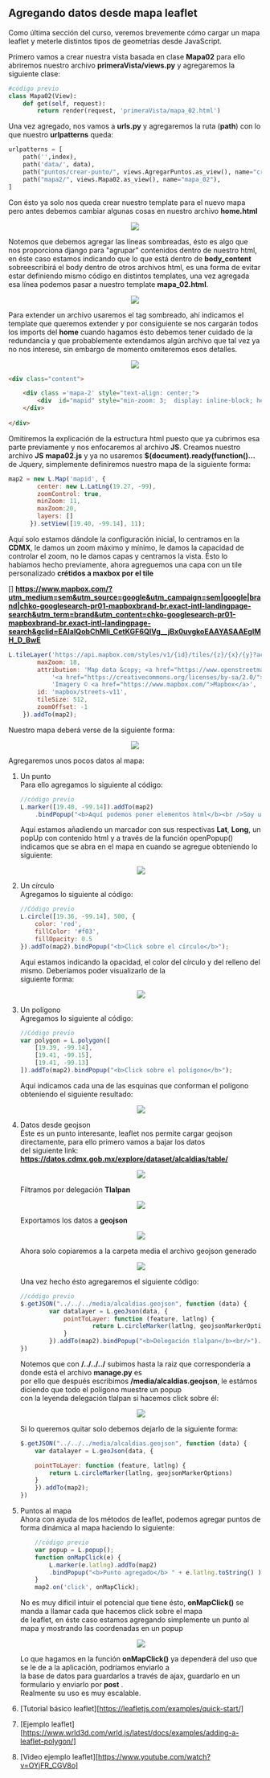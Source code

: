 ## Agregando datos desde mapa leaflet

Como última sección del curso, veremos brevemente cómo cargar un mapa leaflet y meterle distintos tipos de geometrías desde JavaScript. 

Primero vamos a crear nuestra vista basada en clase **Mapa02** para ello abriremos nuestro archivo **primeraVista/views.py** y agregaremos la siguiente clase:
```python  
#código previo  
class Mapa02(View):
    def get(self, request):      
        return render(request, 'primeraVista/mapa_02.html')
```  

Una vez agregado, nos vamos a **urls.py** y agregaremos la ruta (**path**) con lo que nuestro **urlpatterns** queda:

```python
urlpatterns = [
    path('',index),
    path('data/', data),
	path("puntos/crear-punto/", views.AgregarPuntos.as_view(), name="crear_punto"),
	path("mapa2/", views.Mapa02.as_view(), name="mapa_02"),
]
```
Con ésto ya solo nos queda crear nuestro template para el nuevo mapa pero antes debemos cambiar algunas cosas en nuestro archivo **home.html**  

<p align="center"> 
<img src="../img/block-content.png">
</p>  

Notemos que debemos agregar las líneas sombreadas, ésto es algo que nos proporciona django para "agrupar" contenidos dentro de nuestro html, en éste caso estamos indicando que lo que está dentro de **body_content** sobreescribirá el body dentro de otros archivos html, es una forma de evitar estar definiendo mismo código en distintos templates, una vez agregada esa línea podemos pasar a nuestro template **mapa_02.html**.  


<p align="center"> 
<img src="../img/block-content.png">
</p>  

Para extender un archivo usaremos el tag sombreado, ahí indicamos el template que queremos extender y por consiguiente se nos cargarán todos los imports del **home** cuando hagamos ésto debemos tener cuidado de la redundancia y que probablemente extendamos algún archivo que tal vez ya no nos interese, sin embargo de momento omiteremos esos detalles.  

<p align="center"> 
<img src="../img/mapa_02-html.png">
</p>    

```html
<div class="content">

	<div class ='mapa-2' style="text-align: center;">
        <div  id="mapid" style="min-zoom: 3;  display: inline-block; height: 500px; width: 550px;"></div>    
    </div>
	
</div>

```
Omitiremos la explicación de la estructura html puesto que ya cubrimos esa parte previamente y nos enfocaremos al archivo **JS**.
Creamos nuestro archivo **JS**  **mapa02.js** y  ya no usaremos  **$(document).ready(function()...** de Jquery, simplemente definiremos nuestro mapa de la siguiente forma:  

```javascript
map2 = new L.Map('mapid', {
        center: new L.LatLng(19.27, -99),
        zoomControl: true,
        minZoom: 11,
        maxZoom:20,
        layers: []
      }).setView([19.40, -99.14], 11);
```  

Aquí solo estamos dándole la configuración inicial, lo centramos en la **CDMX**, le damos un zoom máximo y mínimo, le damos la capacidad de controlar el zoom, no le damos capas y centramos la vista. Ésto lo habíamos hecho previamente, ahora agreguemos una capa con un tile personalizado **crétidos a maxbox por el tile**   

[] **https://www.mapbox.com/?utm_medium=sem&utm_source=google&utm_campaign=sem|google|brand|chko-googlesearch-pr01-mapboxbrand-br.exact-intl-landingpage-search&utm_term=brand&utm_content=chko-googlesearch-pr01-mapboxbrand-br.exact-intl-landingpage-search&gclid=EAIaIQobChMIi_CetKGF6QIVg__jBx0uvgkoEAAYASAAEgIMH_D_BwE**   

```javascript
L.tileLayer('https://api.mapbox.com/styles/v1/{id}/tiles/{z}/{x}/{y}?access_token=pk.eyJ1IjoibWFwYm94IiwiYSI6ImNpejY4NXVycTA2emYycXBndHRqcmZ3N3gifQ.rJcFIG214AriISLbB6B5aw', {
		maxZoom: 18,
		attribution: 'Map data &copy; <a href="https://www.openstreetmap.org/">OpenStreetMap</a> contributors, ' +
			'<a href="https://creativecommons.org/licenses/by-sa/2.0/">CC-BY-SA</a>, ' +
			'Imagery © <a href="https://www.mapbox.com/">Mapbox</a>',
		id: 'mapbox/streets-v11',
		tileSize: 512,
		zoomOffset: -1
	}).addTo(map2);
```  
Nuestro mapa deberá verse de la siguiente forma:  

<p align="center"> 
<img src="../img/mapa_02_inicial.png">
</p>  

Agregaremos unos pocos datos al mapa: 
1. Un punto   
	Para ello agregamos lo siguiente al código:  
	```javascript  
	//código previo
	L.marker([19.40, -99.14]).addTo(map2)
		.bindPopup("<b>Aquí podemos poner elementos html</b><br />Soy un popup.").openPopup();
	```   
	Aquí estamos añadiendo un marcador con sus respectivas **Lat**, **Long**, un popUp con contenido html y
	a través de la función openPopup() indicamos que se abra en el mapa en cuando se agregue obteniendo lo siguiente:  
	
	<p align="center"> 
	<img src="../img/marcador_mapa02.png">
	</p>
2. Un círculo  
	Agregamos lo siguiente al código:  
	```javascript  
	//Código previo
	L.circle([19.36, -99.14], 500, {
		color: 'red',
		fillColor: '#f03',
		fillOpacity: 0.5
	}).addTo(map2).bindPopup("<b>Click sobre el círculo</b>");
	```     
	Aquí estamos indicando la opacidad, el color del círculo y del relleno del mismo. Deberíamos poder visualizarlo de la  
	siguiente forma: 
	
	<p align="center"> 
	<img src="../img/circulo_mapa02.png">
	</p>
	
	
3. Un polígono  
	Agregamos lo siguiente al código:  
	```javascript  
	//Código previo
	var polygon = L.polygon([
	    [19.39, -99.14],
	    [19.41, -99.15],
	    [19.41, -99.13]
	]).addTo(map2).bindPopup("<b>Click sobre el polígono</b>");
	```   
	Aquí indicamos cada una de las esquinas que conforman el polígono obteniendo el siguiente resultado:  
	 <p align="center"> 
	<img src="../img/poligono_mapa02.png">
	</p>
	
4. Datos desde geojson  
	Éste es un punto interesante, leaflet nos permite cargar geojson directamente, para ello primero vamos a bajar los datos  
	del siguiente link: **https://datos.cdmx.gob.mx/explore/dataset/alcaldias/table/**  
	
	<p align="center"> 
	<img src="../img/geojson_mapa02_ini.png">
	</p>  
	
	Filtramos por delegación **Tlalpan** 
	
	<p align="center"> 
	<img src="../img/circulo_mapa02.png">
	</p>  
	
	Exportamos los datos a **geojson**  
	
	<p align="center"> 
	<img src="../img/geojson_mapa02_ini.png">
	</p>  
	Ahora solo copiaremos a la carpeta media el archivo geojson generado  
	
	<p align="center"> 
	<img src="../img/alcaldias.png">
	</p>  
	Una vez hecho ésto agregaremos el siguiente código:   
	
	```javascript    
	//código previo
	$.getJSON("../../../media/alcaldias.geojson", function (data) {
    		var datalayer = L.geoJson(data, { 
        		pointToLayer: function (feature, latlng) {
            			return L.circleMarker(latlng, geojsonMarkerOptions)
        		}	
    		}).addTo(map2).bindPopup("<b>Delegación tlalpan</b><br/>").openPopup();
	})
	```
	Notemos que con **/../../../** subimos hasta la raiz que correspondería a donde está el archivo **manage.py** es  
	por ello que después escribimos **/media/alcaldias.geojson**, le estámos diciendo que todo el polígono muestre un popup  
	con la leyenda delegación tlalpan si hacemos click sobre él:  
	
	<p align="center"> 
	<img src="../img/tlalpan.png">
	</p>  
	Si lo queremos quitar solo debemos dejarlo de la siguiente forma:  
	
	```javascript  
	$.getJSON("../../../media/alcaldias.geojson", function (data) {
	    var datalayer = L.geoJson(data, {

		pointToLayer: function (feature, latlng) {
		    return L.circleMarker(latlng, geojsonMarkerOptions)
		}
	    }).addTo(map2);
	})
	```  
5. Puntos al mapa  
	Ahora con ayuda de los métodos de leaflet, podemos agregar puntos de forma dinámica al mapa haciendo lo siguiente:  
	```javascript  
		//código previo
		var popup = L.popup();
		function onMapClick(e) {
			L.marker(e.latlng).addTo(map2)
			.bindPopup("<b>Punto agregado</b> " + e.latlng.toString() ).openPopup();
		}
		map2.on('click', onMapClick);
	```   
	
	No es muy dificil intuir el potencial que tiene ésto, **onMapClick()** se manda a llamar cada que hacemos click sobre el mapa  
	de leaflet, en éste caso estamos agregando simplemente un punto al mapa y mostrando las coordenadas en un popup  
	
	
	<p align="center"> 
	<img src="../img/final.png">
	</p>   
	
	Lo que hagamos en la función **onMapClick()** ya dependerá del uso que se le de a la aplicación, podríamos enviarlo a   
	la base de datos para guardarlos a través de ajax, guardarlo en un formulario y enviarlo por **post** .   
	Realmente su uso es muy escalable.



1. [Tutorial básico leaflet][https://leafletjs.com/examples/quick-start/]    
2. [Ejemplo leaflet][https://www.wrld3d.com/wrld.js/latest/docs/examples/adding-a-leaflet-polygon/]  
3. [Video ejemplo leaflet][https://www.youtube.com/watch?v=OYjFR_CGV8o]   
 
